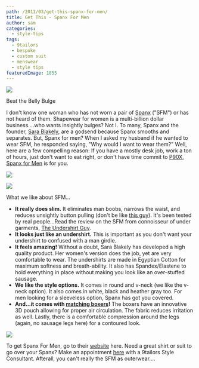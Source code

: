 ```yaml
---
path: /2011/03/get-this-spanx-for-men/
title: Get This - Spanx For Men
author: sam
categories: 
  - style-tips
tags: 
  - 9tailors
  - bespoke
  - custom suit
  - menswear
  - style tips
featuredImage: 1855
---
```

[![](http://www.healthnews.com/en/Categories/Fitness-Exercise/~/media/Images/WebSite/News/obesity%20male.ashx?mw=230)](http://www.healthnews.com/en/Categories/Fitness-Exercise/~/media/Images/WebSite/News/obesity%20male.ashx?mw=230)

Beat the Belly Bulge

I don't know one woman who has not worn a pair of [Spanx](http://www.spanx.com/home/index.jsp) ("SFM") or has not heard of them. Shapewear for women is a multi-billion dollar business....who wants insightly bulges? Not I. To many, Spanx and the founder, [Sara Blakely](http://www.entrepreneur.com/article/219367), are a godsend because Spanx smooths and separates. But, Spanx for men? When I asked my husband if he wanted to wear SFM, he responded saying, "Why would I want to wear them?" Well, here are a few compelling reason: If you have a mostly desk job, work a ton of hours, just don't want to eat right, or don't have time commit to [P90X](http://www.beachbody.com/product/fitness_programs/p90x.do?code=SEMB_GOOGLE_P90X&extcmp=e79dc8a93ec8447a&ef_id=nPtM4KKrAgAAK7M:20110323121109:s), [Spanx for Men](http://www.spanx.com/category/index.jsp?categoryId=3955558&clickid=topnav_men_txt) is for you.

[![](http://spnx.imageg.net/cms_widgets/31/82/318245_assets/091010_Man_Spanx_Home_FNL.jpg)](http://spnx.imageg.net/cms_widgets/31/82/318245_assets/091010_Man_Spanx_Home_FNL.jpg)

[![](http://spnx.imageg.net/graphics/product_images/pSPNX1-7158081t207x260.jpg)](http://spnx.imageg.net/graphics/product_images/pSPNX1-7158081t207x260.jpg)

What we like about SFM...

*   **It really does slim.** It eliminates man boobs, narrows the waist, and reduces unsightly button pulling (don't be like [this guy](http://www.fashioncentral.pk/images/health-sports/fat_belly_t.jpg)). It's been tested by real people...Read the review on the SFM from connoisseur of under garments, [The Undershirt Guy](http://www.undershirtguy.com/undershirt-review-spanx-for-men-cotton-compression-undershirt/).
*   **It looks just like an undershirt.** This is important as you don't want your undershirt to confused with a man girdle.
*   **It feels amazing!** Without a doubt, Sara Blakely has developed a high quality product. Her women's version does the job, yet are very comfortable to wear. The undershirts are made in Egyptian Cotton for maximum softness and breath-ability. It also has Spandex/Elastene to hold everything in place without making you look like an over-stuffed sausage.
*   **We** **like the style options.** It comes in round and v-neck (we like the v-neck option). It also comes in white, black and heather gray too. For men looking for a sleeveless option, Spanx has got you covered.
*   **And...it comes with [matching boxers](http://www.spanx.com/product/index.jsp?productId=4410078&cp=4017325.4427303&parentPage=family)!** The boxers have an innovative 3D pouch allowing for proper air circulation. The fabric reduces irritation as well. Lastly, there is a comfortable compression around the legs (again, no sausage legs here) for a contoured look.

[![](http://spnx.imageg.net/graphics/product_images/pSPNX1-8515287t207x260.jpg)](http://spnx.imageg.net/graphics/product_images/pSPNX1-8515287t207x260.jpg)

To get Spanx For Men, go to their [website](http://www.spanx.com/home/index.jsp?clickid=topnav_logo_img) here. Need a great shirt or suit to go over your Spanx? Make an appointment [here](https://spreadsheets.google.com/viewform?key=0Arw_UaSrhyAecEZBaHJUN2dWbXJDSmw5UHVIUWlUVkE&hl=en#gid=0) with a 9tailors Style Consultant. Afterall, you can't really the SFM as outerwear....